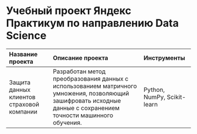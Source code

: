 # Учебный проект Яндекс Практикум по направлению Data Science

|Название проекта|Описание проекта|Инструменты|
|:---------------|:---------------|:----------|
|Защита данных клиентов страховой компании|Разработан метод преобразования данных с использованием матричного умножения, позволяющий зашифровать исходные данные с сохранением точности машинного обучения.|Python, NumPy, Scikit-learn|